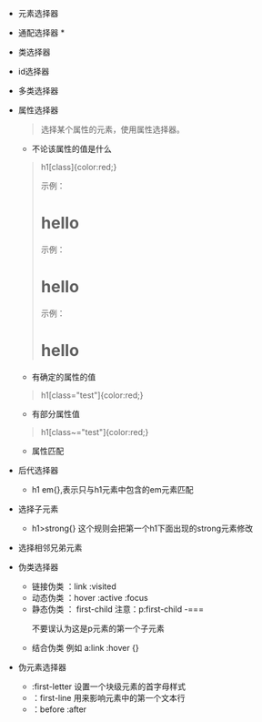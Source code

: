 - 元素选择器

- 通配选择器  *

- 类选择器

- id选择器

- 多类选择器

- 属性选择器

  > 选择某个属性的元素，使用属性选择器。

  - 不论该属性的值是什么

  > h1[class]{color:red;}
  >
  > 示例：<h1 class="test">hello</h1>
  >
  > 示例：<h1 class="testOne">hello</h1>
  >
  > 示例：<h1 class="testOne testTwo">hello</h1>

  - 有确定的属性的值

  > h1[class="test"]{color:red;}

  - 有部分属性值

  > h1[class~="test"]{color:red;}

  - 属性匹配

- 后代选择器

  - h1 em{},表示只与h1元素中包含的em元素匹配

- 选择子元素

  - h1>strong{} 这个规则会把第一个h1下面出现的strong元素修改

- 选择相邻兄弟元素

- 伪类选择器

  - 链接伪类   ：link   :visited  
  - 动态伪类  ：hover    :active    :focus
  - 静态伪类  ： first-child    注意：p:first-child -=== <p class='first-child'/>不要误认为这是p元素的第一个子元素
  - 结合伪类   例如  a:link :hover {}

- 伪元素选择器

  - :first-letter 设置一个块级元素的首字母样式
  - ：first-line 用来影响元素中的第一个文本行
  - ：before   :after